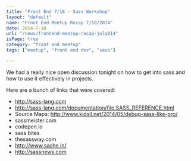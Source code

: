 ```yaml
---
title: "Front End 7/18 - Sass Workshop"
layout: "default"
name: "Front End Meetup Recap 7/18/2014"
date: 2014-7-18
url: "/news/frontend-meetup-recap-july014"
isPage: true
category: "front end meetup"
tags: ["meetup", "front end dev", "sass"]

---
```


We had a really nice open discussion tonight on how to get into sass and how to use it effectively in projects.

Here are a bunch of links that were covered:

- http://sass-lang.com 
- http://sass-lang.com/documentation/file.SASS_REFERENCE.html 
- Source Maps: http://www.kidsil.net/2014/05/debug-sass-like-pro/
- sassmeister.com
- codepen.io
- sass bites
- thesassway.com
- http://www.sache.in/
- http://sassnews.com